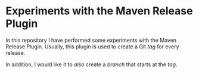 # Experiments with the Maven Release Plugin
In this repository I have performed some experiments with the Maven Release Plugin.
Usually, this plugin is used to create a Git _tag_ for every release.

In addition, I would like it to _also_ create a _branch_ that starts at the _tag_.
